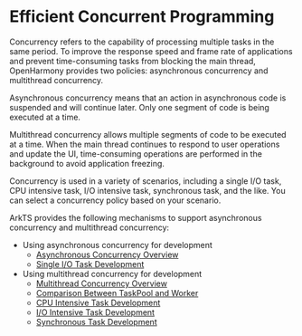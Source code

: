 # Efficient Concurrent Programming

Concurrency refers to the capability of processing multiple tasks in the same period. To improve the response speed and frame rate of applications and prevent time-consuming tasks from blocking the main thread, OpenHarmony provides two policies: asynchronous concurrency and multithread concurrency.

Asynchronous concurrency means that an action in asynchronous code is suspended and will continue later. Only one segment of code is being executed at a time.

Multithread concurrency allows multiple segments of code to be executed at a time. When the main thread continues to respond to user operations and update the UI, time-consuming operations are performed in the background to avoid application freezing.

Concurrency is used in a variety of scenarios, including a single I/O task, CPU intensive task, I/O intensive task, synchronous task, and the like. You can select a concurrency policy based on your scenario.

ArkTS provides the following mechanisms to support asynchronous concurrency and multithread concurrency:

- Using asynchronous concurrency for development
    - [Asynchronous Concurrency Overview](../arkts-utils/async-concurrency-overview.md)
    - [Single I/O Task Development](../arkts-utils/single-io-development.md)
- Using multithread concurrency for development
    - [Multithread Concurrency Overview](../arkts-utils/multi-thread-concurrency-overview.md)
    - [Comparison Between TaskPool and Worker](../arkts-utils/taskpool-vs-worker.md)
    - [CPU Intensive Task Development](../arkts-utils/cpu-intensive-task-development.md)
    - [I/O Intensive Task Development](../arkts-utils/io-intensive-task-development.md)
    - [Synchronous Task Development](../arkts-utils/sync-task-development.md)
